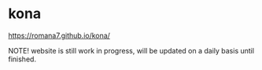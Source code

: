 # kona


https://romana7.github.io/kona/

NOTE!
website is still work in progress, will be updated on a daily basis until finished.
